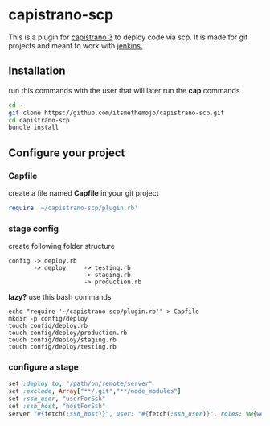 # capistrano-scp

This is a plugin for [capistrano 3](http://capistranorb.com/) to deploy code via scp. It is made for git projects and meant to work with [jenkins.](https://jenkins.io/)

## Installation

run this commands with the user that will later run the **cap** commands 
```bash
cd ~
git clone https://github.com/itsmethemojo/capistrano-scp.git
cd capistrano-scp
bundle install
```

## Configure your project

### Capfile

create a file named **Capfile** in your git project
```ruby
require '~/capistrano-scp/plugin.rb'
```

### stage config

create following folder structure

```
config -> deploy.rb
       -> deploy     -> testing.rb
                     -> staging.rb
                     -> production.rb
```

**lazy?** use this bash commands
```
echo "require '~/capistrano-scp/plugin.rb'" > Capfile
mkdir -p config/deploy
touch config/deploy.rb
touch config/deploy/production.rb
touch config/deploy/staging.rb
touch config/deploy/testing.rb
```

### configure a stage
```ruby
set :deploy_to, "/path/on/remote/server"
set :exclude, Array["**/.git","**/node_modules"]
set :ssh_user, "userForSsh"
set :ssh_host, "hostForSsh"
server "#{fetch(:ssh_host)}", user: "#{fetch(:ssh_user)}", roles: %w{web}, primary: true
```